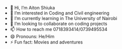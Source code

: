 - 👋 Hi, I’m Aiton Shiuka
- 👀 I’m interested in Coding and Civil engineering
- 🌱 I’m currently learning in The University of Nairobi
- 💞️ I’m looking to collaborate on coding projects
- 📫 How to reach me 0718393414/0739495534
- 😄 Pronouns: He/Him
- ⚡ Fun fact: Movies and adventures

<!---
Shiukaiton/Shiukaiton is a ✨ special ✨ repository because its `README.md` (this file) appears on your GitHub profile.
You can click the Preview link to take a look at your changes.
--->
